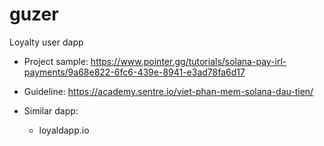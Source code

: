 # guzer
Loyalty user dapp


- Project sample: https://www.pointer.gg/tutorials/solana-pay-irl-payments/9a68e822-6fc6-439e-8941-e3ad78fa6d17

- Guideline: https://academy.sentre.io/viet-phan-mem-solana-dau-tien/

- Similar dapp:
    + loyaldapp.io